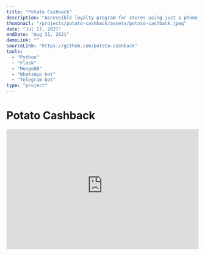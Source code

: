 ```yaml
---
title: "Potato Cashback"
description: "Accessible loyalty program for stores using just a phone app. Apart from rise of number and average of receipts and analytics, a database of clients is collected, to whom polls and news can sent and special offers can be made."
thumbnail: "/projects/potato-cashback/assets/potato-cashback.jpeg"
date: "Jul 17, 2021"
endDate: "Aug 31, 2021"
demoLink: ""
sourceLink: "https://github.com/potato-cashback"
tools:
  - "Python"
  - "Flask"
  - "MongoDB"
  - "WhatsApp bot"
  - "Telegram bot"
type: "project"
---
```


# Potato Cashback

<iframe width="560" height="315" style="display:block; margin:auto; max-width:100%;" src="https://www.youtube-nocookie.com/embed/nQgOKcyDvzQ?controls=0" title="YouTube video player" frameborder="0" allow="accelerometer; autoplay; clipboard-write; encrypted-media; gyroscope; picture-in-picture" allowfullscreen></iframe>
